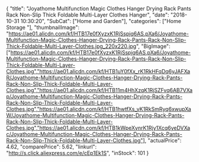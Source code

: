 {
	"title": "Joyathome Multifunction Magic Clothes Hanger Drying Rack Pants Rack Non-Slip Thick Foldable Multi-Layer Clothes Hanger",
	"date": "2018-10-31 10:30:20",
	"SubCat": ["Home and Garden"],
	"categories": ["Home Storage "],
	"thumbnailImage": "https://ae01.alicdn.com/kf/HTB17e0fXyzxK1RjSspjq6AS.pXa6/Joyathome-Multifunction-Magic-Clothes-Hanger-Drying-Rack-Pants-Rack-Non-Slip-Thick-Foldable-Multi-Layer-Clothes.jpg_220x220.jpg",
	"BigImage": ["https://ae01.alicdn.com/kf/HTB17e0fXyzxK1RjSspjq6AS.pXa6/Joyathome-Multifunction-Magic-Clothes-Hanger-Drying-Rack-Pants-Rack-Non-Slip-Thick-Foldable-Multi-Layer-Clothes.jpg","https://ae01.alicdn.com/kf/HTB1uY0fXx_rK1RkHFqDq6yJAFXaR/Joyathome-Multifunction-Magic-Clothes-Hanger-Drying-Rack-Pants-Rack-Non-Slip-Thick-Foldable-Multi-Layer-Clothes.jpg","https://ae01.alicdn.com/kf/HTB11m4HhXzqK1RjSZFvq6AB7VXap/Joyathome-Multifunction-Magic-Clothes-Hanger-Drying-Rack-Pants-Rack-Non-Slip-Thick-Foldable-Multi-Layer-Clothes.jpg","https://ae01.alicdn.com/kf/HTB1hwtfXs_vK1RkSmRyq6xwupXaW/Joyathome-Multifunction-Magic-Clothes-Hanger-Drying-Rack-Pants-Rack-Non-Slip-Thick-Foldable-Multi-Layer-Clothes.jpg","https://ae01.alicdn.com/kf/HTB1kWpeXynrK1Rjy1Xcq6yeDVXac/Joyathome-Multifunction-Magic-Clothes-Hanger-Drying-Rack-Pants-Rack-Non-Slip-Thick-Foldable-Multi-Layer-Clothes.jpg"],
	"actualPrice": 4.62,
	"comparePrice": 5.62,
	"linkurl": "http://s.click.aliexpress.com/e/cEp1Ek1S",
	"inStock": 101
}
